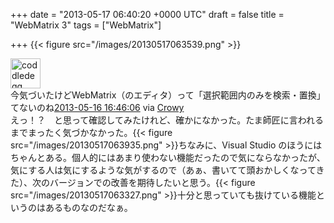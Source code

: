 
+++
date = "2013-05-17 06:40:20 +0000 UTC"
draft = false
title = "WebMatrix 3"
tags = ["WebMatrix"]

+++
{{< figure src="/images/20130517063539.png"  >}}<div class="twitter-detail twitter-detail-left"><div class="twitter-detail-user"><a class="twitter-user-screen-name" href="http://twitter.com/coddledegg"><img src="http://a0.twimg.com/profile_images/924030448/hanjuku_normal.jpg" alt="coddledegg" height="48" width="48"/></a></div><div class="twitter-detail-tweet">      今気づいたけどWebMatrix（のエディタ）って「選択範囲内のみを検索・置換」てないのね<a href="http://twitter.com/coddledegg/status/334937789508501505" class="twitter-detail-info-permalink"><span class="twitter-detail-info-date">2013-05-16</span> <span class="twitter-detail-info-time">16:46:06</span></a> <span class="twitter-detail-info-source">via <a href="http://www.crowy.net/" rel="nofollow">Crowy</a></span></div></div>えっ！？　と思って確認してみたけれど、確かになかった。たま師匠に言われるまでまったく気づかなかった。{{< figure src="/images/20130517063935.png"  >}}ちなみに、Visual Studio のほうにはちゃんとある。個人的にはあまり使わない機能だったので気にならなかったが、気にする人は気にするような気がするので（あぁ、書いてて頭おかしくなってきた）、次のバージョンでの改善を期待したいと思う。{{< figure src="/images/20130517063327.png"  >}}十分と思っていても抜けている機能というのはあるものなのだなぁ。


